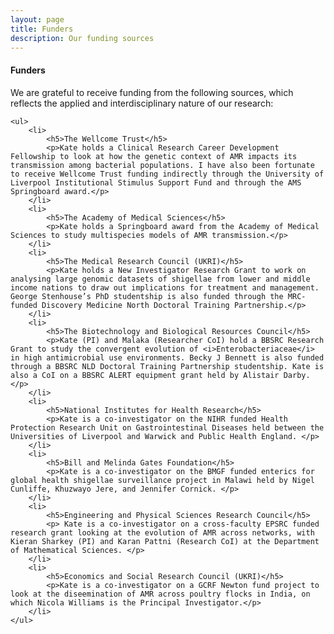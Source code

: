 ```yaml
---
layout: page
title: Funders
description: Our funding sources
---
```


<section>
	<h4>Funders</h4>
	<p>We are grateful to receive funding from the following sources, which reflects the applied and interdisciplinary nature of our research:</p>

	<ul>
		<li>
			<h5>The Wellcome Trust</h5>
			<p>Kate holds a Clinical Research Career Development Fellowship to look at how the genetic context of AMR impacts its transmission among bacterial populations. I have also been fortunate to receive Wellcome Trust funding indirectly through the University of Liverpool Institutional Stimulus Support Fund and through the AMS Springboard award.</p>
		</li>
		<li>
			<h5>The Academy of Medical Sciences</h5>
			<p>Kate holds a Springboard award from the Academy of Medical Sciences to study multispecies models of AMR transmission.</p>
		</li>
		<li>
			<h5>The Medical Research Council (UKRI)</h5>
			<p>Kate holds a New Investigator Research Grant to work on analysing large genomic datasets of shigellae from lower and middle income nations to draw out implications for treatment and management. George Stenhouse’s PhD studentship is also funded through the MRC-funded Discovery Medicine North Doctoral Training Partnership.</p>
		</li>
		<li>
			<h5>The Biotechnology and Biological Resources Council</h5>
			<p>Kate (PI) and Malaka (Researcher CoI) hold a BBSRC Research Grant to study the convergent evolution of <i>Enterobacteriaceae</i> in high antimicrobial use environments. Becky J Bennett is also funded through a BBSRC NLD Doctoral Training Partnership studentship. Kate is also a CoI on a BBSRC ALERT equipment grant held by Alistair Darby. </p>
		</li>
		<li>
			<h5>National Institutes for Health Research</h5>
			<p>Kate is a co-investigator on the NIHR funded Health Protection Research Unit on Gastrointestinal Diseases held between the Universities of Liverpool and Warwick and Public Health England. </p>
		</li>
		<li>
			<h5>Bill and Melinda Gates Foundation</h5>
			<p>Kate is a co-investigator on the BMGF funded enterics for global health shigellae surveillance project in Malawi held by Nigel Cunliffe, Khuzwayo Jere, and Jennifer Cornick. </p>
		</li>
		<li>
			<h5>Engineering and Physical Sciences Research Council</h5>
			<p> Kate is a co-investigator on a cross-faculty EPSRC funded research grant looking at the evolution of AMR across networks, with Kieran Sharkey (PI) and Karan Pattni (Research CoI) at the Department of Mathematical Sciences. </p>
		</li>
		<li>
			<h5>Economics and Social Research Council (UKRI)</h5>
			<p>Kate is a co-investigator on a GCRF Newton fund project to look at the diseemination of AMR across poultry flocks in India, on which Nicola Williams is the Principal Investigator.</p>
		</li>
	</ul>

</section>
